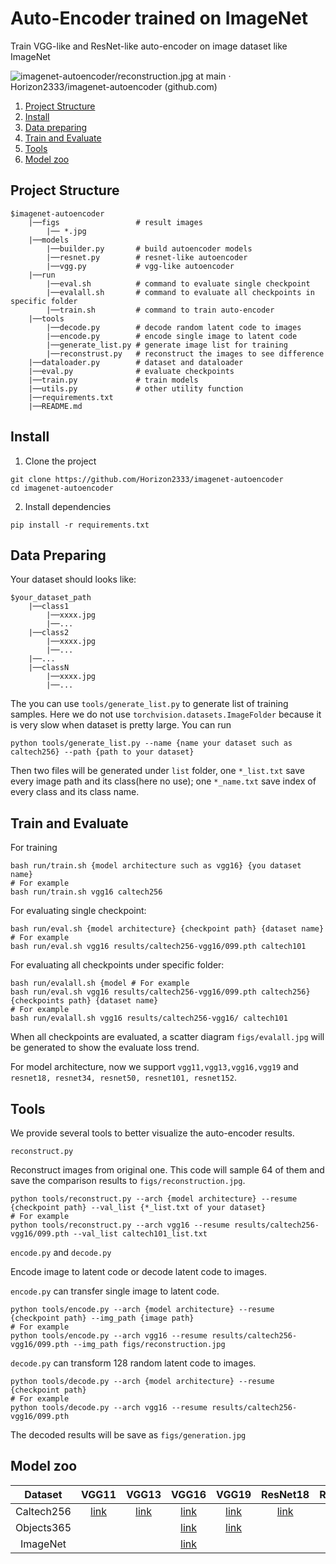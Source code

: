 # Auto-Encoder trained on ImageNet

Train VGG-like and ResNet-like auto-encoder on image dataset like ImageNet


![imagenet-autoencoder/reconstruction.jpg at main · Horizon2333/imagenet-autoencoder (github.com)](https://github.com/Horizon2333/imagenet-autoencoder/blob/main/figs/reconstruction.jpg)


1. [Project Structure](#project-structure)
2. [Install](#install)
3. [Data preparing](#data-preparing)
4. [Train and Evaluate](#train-and-evaluate)
5. [Tools](#tools)
6. [Model zoo](#model-zoo)

## Project Structure

```
$imagenet-autoencoder
    |──figs                 # result images
        |── *.jpg
    |──models
        |──builder.py       # build autoencoder models
        |──resnet.py        # resnet-like autoencoder
        |──vgg.py           # vgg-like autoencoder
    |──run
        |──eval.sh          # command to evaluate single checkpoint
        |──evalall.sh       # command to evaluate all checkpoints in specific folder
        |──train.sh         # command to train auto-encoder
    |──tools                
        |──decode.py        # decode random latent code to images
        |──encode.py        # encode single image to latent code
        |──generate_list.py # generate image list for training
        |──reconstrust.py   # reconstruct the images to see difference
    |──dataloader.py        # dataset and dataloader
    |──eval.py              # evaluate checkpoints
    |──train.py             # train models
    |──utils.py             # other utility function
    |──requirements.txt
    |──README.md
```

## Install


1. Clone the project
```shell
git clone https://github.com/Horizon2333/imagenet-autoencoder
cd imagenet-autoencoder
```
2. Install dependencies
```shell
pip install -r requirements.txt
```

## Data Preparing

Your dataset should looks like:

```
$your_dataset_path
    |──class1
        |──xxxx.jpg
        |──...
    |──class2
        |──xxxx.jpg
        |──...
    |──...
    |──classN
        |──xxxx.jpg
        |──...
```

The you can use ```tools/generate_list.py``` to generate list of training samples. Here we do not use ```torchvision.datasets.ImageFolder``` because it is very slow when dataset is pretty large. You can run

```shell
python tools/generate_list.py --name {name your dataset such as caltech256} --path {path to your dataset}
```

Then two files will be generated under ```list``` folder, one  ```*_list.txt``` save every image path and its class(here no use); one ```*_name.txt``` save index of every class and its class name.

## Train and Evaluate

For training

```shell
bash run/train.sh {model architecture such as vgg16} {you dataset name}
# For example
bash run/train.sh vgg16 caltech256
```

For evaluating single checkpoint:

```shell
bash run/eval.sh {model architecture} {checkpoint path} {dataset name}
# For example
bash run/eval.sh vgg16 results/caltech256-vgg16/099.pth caltech101
```

For evaluating all checkpoints under specific folder:

```shell
bash run/evalall.sh {model # For example
bash run/eval.sh vgg16 results/caltech256-vgg16/099.pth caltech256} {checkpoints path} {dataset name}
# For example
bash run/evalall.sh vgg16 results/caltech256-vgg16/ caltech101
```
When all checkpoints are evaluated, a scatter diagram ```figs/evalall.jpg``` will be generated to show the evaluate loss trend.

For model architecture, now we support ```vgg11,vgg13,vgg16,vgg19``` and ```resnet18, resnet34, resnet50, resnet101, resnet152```.

## Tools

We provide several tools to better visualize the auto-encoder results.

```reconstruct.py```

Reconstruct images from original one. This code will sample 64 of them and save the comparison results to ```figs/reconstruction.jpg```.

```shell
python tools/reconstruct.py --arch {model architecture} --resume {checkpoint path} --val_list {*_list.txt of your dataset}
# For example
python tools/reconstruct.py --arch vgg16 --resume results/caltech256-vgg16/099.pth --val_list caltech101_list.txt
```

```encode.py``` and ```decode.py```

Encode image to latent code or decode latent code to images.

```encode.py``` can transfer single image to latent code.

```shell
python tools/encode.py --arch {model architecture} --resume {checkpoint path} --img_path {image path}
# For example
python tools/encode.py --arch vgg16 --resume results/caltech256-vgg16/099.pth --img_path figs/reconstruction.jpg
```

```decode.py``` can transform 128 random latent code to images.

```shell
python tools/decode.py --arch {model architecture} --resume {checkpoint path} 
# For example
python tools/decode.py --arch vgg16 --resume results/caltech256-vgg16/099.pth
```

The decoded results will be save as ```figs/generation.jpg```

## Model zoo

|  Dataset   | VGG11 | VGG13 | VGG16 | VGG19 | ResNet18 | ResNet34 | ResNet50 | ResNet101 | ResNet152 |
| :--------: | :---: | :---: | :---: | :---: | :------: | :------: | :------: | :-------: | :--------: |
| Caltech256 |   [link](https://drive.google.com/file/d/1gebnzAnFDpT9mmzr2dDVZ39FxqZHSuD4/view?usp=sharing)    |   [link](https://drive.google.com/file/d/1JRooEtKw2-2R_u-pswX2C8mAl_GgAlhH/view?usp=sharing)    |   [link](https://drive.google.com/file/d/12ysuL1rzIedcL_KD3VNDcZn9lGwxCWFu/view?usp=sharing)    |   [link](https://drive.google.com/file/d/1ydCY3llYJLL3asZ45-EGPUYxB-jlLVFo/view?usp=sharing)    |     [link](https://drive.google.com/file/d/1vokB8J17t34qk8qN37cVrEes06wzJzzG/view?usp=sharing)     |      [link](https://drive.google.com/file/d/1EMfNI6uAMdx-T1QmYg-UQHNWLxkaub6c/view?usp=sharing)    |     [link](https://drive.google.com/file/d/1-lA1dtP9q9ABom7c3qbMy7JYnnQvsI9H/view?usp=sharing)     |     [link](https://drive.google.com/file/d/1yNzkPhf2LAzu0mVm3ZedTObl_s-2pg1J/view?usp=sharing)      |     [link](https://drive.google.com/file/d/1HX7zaMK4ug6GjdUljG8Jqc4OvT8aLTrD/view?usp=sharing)      |
|  Objects365  |       |       |   [link](https://drive.google.com/file/d/16ozLClq8_Kpoc1Ln8dgIkQC4v7a1OTyz/view?usp=sharing)    |   [link](https://drive.google.com/file/d/1nR_9_WsYXGzBvzLdsxlEba9XyBwg1aD7/view?usp=sharing)    |          |          |     [link](https://drive.google.com/file/d/1FLPcRcAKaYBZrJQ7uYz0ST0WPrgacwm6/view?usp=sharing)     |     [link](https://drive.google.com/file/d/1pVtZpQn2kT1e2ZhG1MBvLLAMEVI30mVL/view?usp=sharing)      |           |
|  ImageNet  |       |       |   [link](https://drive.google.com/file/d/1WwJiQ1kBcNCZ37F6PJ_0bIL0ZeU3_sV8/view?usp=sharing)    |       |          |          |          |           |           |
